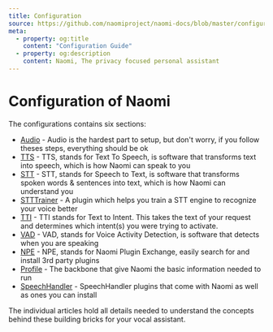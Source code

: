 ```yaml
---
title: Configuration
source: https://github.com/naomiproject/naomi-docs/blob/master/configuration/index.md
meta:
  - property: og:title
    content: "Configuration Guide"
  - property: og:description
    content: Naomi, The privacy focused personal assistant
---
```


# Configuration of Naomi

The configurations contains six sections:

- [Audio](audio.html) - Audio is the hardest part to setup, but don't worry, if you follow theses steps, everything should be ok
- [TTS](tts.html) - TTS, stands for Text To Speech, is software that transforms text into speech, which is how Naomi can speak to you
- [STT](stt.html) - STT, stands for Speech to Text, is software that transforms spoken words & sentences into text, which is how Naomi can understand you
- [STTTrainer](sttt.html) - A plugin which helps you train a STT engine to recognize your voice better
- [TTI](tti.html) - TTI stands for Text to Intent. This takes the text of your request and determines which intent(s) you were trying to activate.
- [VAD](vad.html) - VAD, stands for Voice Activity Detection, is software that detects when you are speaking
- [NPE](npe.html) - NPE, stands for Naomi Plugin Exchange, easily search for and install 3rd party plugins
- [Profile](profile.html) - The backbone that give Naomi the basic information needed to run
- [SpeechHandler](/plugins/#speechhandlers) - SpeechHandler plugins that come with Naomi as well as ones you can install

The individual articles hold all details needed to understand the concepts behind these building bricks for your vocal assistant.

<DocPreviousVersions/>
<EditPageLink/>
